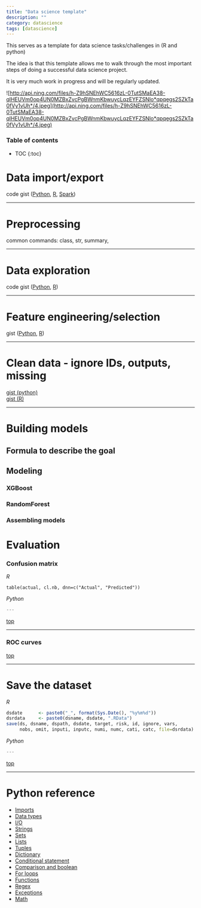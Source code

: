 ```yaml
---
title: "Data science template"
description: ""
category: datascience
tags: [datascience]
---
```



This serves as a template for data science tasks/challenges in (R and python)

The idea is that this template allows me to walk through the most important steps of doing a successful data science project.

It is very much work in progress and will be regularly updated.


![http://api.ning.com/files/h-Z9hSNEhWC5616zL-0TutSMaEA38-qlHEUVm0op4UN0MZBxZvcPgBWnmKbwuycLqzEYFZSNlo*qpqegs2SZkTa0fVy1vUh*/4.jpeg](http://api.ning.com/files/h-Z9hSNEhWC5616zL-0TutSMaEA38-qlHEUVm0op4UN0MZBxZvcPgBWnmKbwuycLqzEYFZSNlo*qpqegs2SZkTa0fVy1vUh*/4.jpeg)


### Table of contents

* TOC
{:toc}





# Data import/export
code gist (<a href="https://gist.github.com/b9c3e1182fc2b53e75fcb65f07aacc00">Python</a>,
<a href="https://gist.github.com/6535d6fe38eb542082c1ce7f286e52b2">R</a>,
<a href="https://gist.github.com/d6c97780f4a56f4115222b661b5053b4">Spark</a>)

___

# Preprocessing
common commands: class, str, summary, 

___
# Data exploration

code gist (<a href="https://gist.github.com/fabsta/d256ba38572629e30dbcb25e09d94ce0">Python</a>,
<a href="https://gist.github.com/fabsta/d256ba38572629e30dbcb25e09d94ce0">R</a>)

___

# Feature engineering/selection

gist (<a href="https://gist.github.com/f41bcdcbf107eaa5aec90464f0bef8e6">Python</a>,
<a href="https://gist.github.com/de0a0d8e5adab3ebbc27381dea1a4ccc">R</a>)

___

# Clean data - ignore IDs, outputs, missing

<a href="https://gist.github.com/cfd79f0b453b6310d53ce1160548905d">gist (python)</a><br>
<a href="https://gist.github.com/94f63d255f2e0c105bc3d30e42c9fc90">gist (R)</a>

___

# Building models

## Formula to describe the goal



## Modeling

### XGBoost

### RandomForest

### Assembling models


# Evaluation

### Confusion matrix

*R*

```
table(actual, cl.nb, dnn=c("Actual", "Predicted"))
```

*Python*

```Python
---
```
<a href="#top">top</a>

___

### ROC curves





<a href="#top">top</a>

___





# Save the dataset
*R*

```R
dsdate      <- paste0("_", format(Sys.Date(), "%y%m%d"))
dsrdata     <- paste0(dsname, dsdate, ".RData")
save(ds, dsname, dspath, dsdate, target, risk, id, ignore, vars,
     nobs, omit, inputi, inputc, numi, numc, cati, catc, file=dsrdata)
```
*Python*

```Python
---
```
<a href="#top">top</a>

___


# Python reference

* <a href="https://gist.github.com/decc949d91162dc1a2183ebb3b281370">Imports</a>
* <a href="https://gist.github.com/4f304163997f6e81023884299d83d20f">Data types</a>
* <a href="https://gist.github.com/c7fd8b59aa843f0ae4fc10a10ec58229">I/O </a>
* <a href="https://gist.github.com/57d481588fc4fadb7d0c5a42525ca226">Strings</a>
* <a href="https://gist.github.com/475d844c4396fbb8ec205557387604ef">Sets</a>
* <a href="https://gist.github.com/1a05ba1d737fdd03ccf66f3d638f633f">Lists</a>
* <a href="https://gist.github.com/66749b841978bd9008357e10a0ebb563">Tuples</a>
* <a href="https://gist.github.com/83c696009b48389738a8b75f667693ce">Dictionary</a>
* <a href="https://gist.github.com/9ca009f3eb45f7d6ca987874cf7449f6">Conditional statement</a>
* <a href="https://gist.github.com/da99209a678715d0adadb57f9dfee69d">Comparison and boolean</a>
* <a href="https://gist.github.com/80ca194b513f3bd19673b161ceae3ba7">For loops</a>
* <a href="https://gist.github.com/11febad6aa5cc0c8804ee4f3eb02bd67">Functions</a>
* <a href="https://gist.github.com/5bf519867e3b34ce0772c8a9b8a9e424">Regex</a>
* <a href="https://gist.github.com/9689e7bb39984def6309c55735eed2e6">Exceptions</a>
* <a href="https://gist.github.com/f5136dd32b795c9576c0d74117f147db">Math</a>



